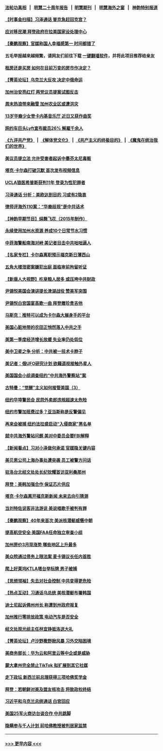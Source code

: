 #### [法轮功真相](https://github.com/gfw-breaker/truth/blob/master/README.md?t=0) &nbsp;&nbsp;|&nbsp;&nbsp; [明慧二十周年报告](https://github.com/gfw-breaker/mh-reports/blob/master/README.md?t=0) &nbsp;&nbsp;|&nbsp;&nbsp;[明慧期刊](https://github.com/gfw-breaker/mh-qikan) &nbsp;&nbsp;|&nbsp;&nbsp; [明慧海外之窗](https://github.com/gfw-breaker/mh-news/blob/master/README.md?t=0) &nbsp;&nbsp;|&nbsp;&nbsp; [神韵特别报道](https://github.com/gfw-breaker/mh-news/blob/master/shenyun.md?t=0)
#### [【时事金扫描】习泽通话 普京急赶回克宫？](../pages/nsc412/n13983265.md?t=04281243) 
#### [应对移民潮 拜登政府在拉美国家设处理中心](../pages/nsc412/n13983229.md?t=04281243) 
#### [【秦鹏观察】官媒称国人幸福感第一 时间都错了](../pages/nsc412/n13983216.md?t=04281243) 
#### 五毛举报越来越频繁，请网友们前往下载 [一键翻墙软件](https://github.com/gfw-breaker/ssr-accounts)，并将此项目推荐给亲友
#### [租房还是买房 如何在目前万变的房市作决定？](../pages/nsc412/n13983182.md?t=04281243) 
#### [【菁英论坛】乌克兰大反攻 决定中俄命运](../pages/nsc412/n13983119.md?t=04281243) 
#### [加州治安亮红灯 两党议员提案试图反击](../pages/nsc412/n13983286.md?t=04281243) 
#### [周末热浪带来融雪 加州农业区或遭洪灾](../pages/nsc412/n13983272.md?t=04281243) 
#### [13岁华裔少女登卡内基音乐厅 近日又获作曲奖](../pages/nsc412/n13983244.md?t=04281243) 
#### [网约车巨头Lyft宣布裁员26% 解雇千余人](../pages/nsc412/n13983106.md?t=04281243) 
#### [《九评共产党》](https://github.com/begood0513/9ping.md/blob/master/README.md) &nbsp;|&nbsp; [《解体党文化》](../../../../jtdwh.md/blob/master/README.md)  &nbsp;|&nbsp; [《共产主义的终极目的》](../../../../gczydzjmd.md/blob/master/README.md) &nbsp;|&nbsp; [《魔鬼在统治我们的世界》](../../../../mgztzwmdsj.md/blob/master/README.md) 
#### [美议员提立法 允许受害者起诉中墨芬太尼毒贩](../pages/nsc412/n13983138.md?t=04281243) 
#### [塔克‧卡尔森打破沉默 首次发布视频信息](../pages/nsc412/n13983125.md?t=04281243) 
#### [UCLA狼医希普斯获判11年 登录为性犯罪者](../pages/nsc412/n13983193.md?t=04281243) 
#### [习泽通话 分析：美欧达到目的 习或有2隐衷](../pages/nsc412/n13982955.md?t=04281243) 
#### [律师评海外110案：“华裔歧视”是中共话术](../pages/nsc412/n13982340.md?t=04281243) 
#### [【神韵早期节目】绢舞飞花（2015年制作）](../pages/nsc412/n13982960.md?t=04281243) 
#### [永续使用加州水资源 养成10个日常节水习惯](../pages/nsc412/n13983173.md?t=04281243) 
#### [中菲海警船南海对峙 美记者目击中共咄咄逼人](../pages/nsc412/n13983033.md?t=04281243) 
#### [【名家专栏】卡尔森离职预示福克斯日薄西山](../pages/nsc412/n13982824.md?t=04281243) 
#### [五角大楼泄密案嫌犯出庭 面临审前拘留听证](../pages/nsc412/n13982949.md?t=04281243) 
#### [【新唐人大视野】吃皇粮人居多 或压垮中共财政](../pages/nsc412/n13983024.md?t=04281243) 
#### [尹锡悦美国会演讲提长津湖战役 赞美军突围](../pages/nsc412/n13983048.md?t=04281243) 
#### [尹锡悦白宫国宴高歌一曲 拜登赠珍贵吉他](../pages/nsc412/n13982952.md?t=04281243) 
#### [马斯克：推特可以成为卡尔森大展身手的平台](../pages/nsc412/n13982823.md?t=04281243) 
#### [美国心脏地带的农田正悄然落入中共之手](../pages/nsc412/n13982349.md?t=04281243) 
#### [美第一季度经济增长放缓 失业率仍处低位](../pages/nsc412/n13982889.md?t=04281243) 
#### [美中卫星之争 分析：中共被一技术卡脖子](../pages/nsc412/n13982523.md?t=04281243) 
#### [美记者：俄UFO研究计划 欲藉遥视接触外星人](../pages/nsc412/n13982503.md?t=04281243) 
#### [美国国会小组调查纽约“中共海外警察站”案](../pages/nsc412/n13982536.md?t=04281243) 
#### [古特曼：“觉醒”主义如何接管美国（3）](../pages/nsc412/n13982528.md?t=04281243) 
#### [纽约华埠警民会 民怨外卖郎违规超速太危险](../pages/nsc412/n13982549.md?t=04281243) 
#### [纽约市警加班费过多？亚当斯称是反警偏见](../pages/nsc412/n13982555.md?t=04281243) 
#### [再来会被捕 纽约法拉盛启动“入侵商家”黑名单](../pages/nsc412/n13982530.md?t=04281243) 
#### [就中共海外警站问题 美对中委员会要FBI解释](../pages/nsc412/n13982516.md?t=04281243) 
#### [【新闻看点】习对小泽做何承诺 官媒隐关键内容](../pages/nsc412/n13982408.md?t=04281243) 
#### [美贝恩公司上海办事处遭突袭 员工被警方问话](../pages/nsc412/n13982485.md?t=04281243) 
#### [驻洛台北经文处处长纪钦耀首访亚利桑那州](../pages/nsc412/n13982525.md?t=04281243) 
#### [拜登：美韩加强合作 保证芯片供应](../pages/nsc412/n13982381.md?t=04281243) 
#### [塔克‧卡尔森离开福克斯新闻 未来去向引猜测](../pages/nsc412/n13982319.md?t=04281243) 
#### [当刘特佐说客非法游说 美说唱歌手被判有罪](../pages/nsc412/n13982393.md?t=04281243) 
#### [【秦鹏观察】40年来首次 美派核潜艇威慑中朝](../pages/nsc412/n13982360.md?t=04281243) 
#### [提高航空安全 美国FAA任命独立审查小组](../pages/nsc412/n13982344.md?t=04281243) 
#### [加州房价3月现涨势 哪些地区上升最多](../pages/nsc412/n13982438.md?t=04281243) 
#### [美众院通过债务上限法案 麦卡锡议长任内首胜](../pages/nsc412/n13982248.md?t=04281243) 
#### [爬上好莱坞KTLA塔台举标牌 男子被捕](../pages/nsc412/n13982397.md?t=04281243) 
#### [【思想领袖】失去对社会控制 中共变得更危险](../pages/nsc412/n13962786.md?t=04281243) 
#### [【热点互动】习通话乌总统 美核潜艇布署韩国](../pages/nsc412/n13982401.md?t=04281243) 
#### [迪士尼起诉佛州州长 称遭到州政府报复](../pages/nsc412/n13982368.md?t=04281243) 
#### [加州推行零排放政策 电动汽车是否安全](../pages/nsc412/n13982387.md?t=04281243) 
#### [经文处观光组主任林宜铮抵洛送大礼](../pages/nsc412/n13982376.md?t=04281243) 
#### [【菁英论坛】卢沙野撒野掀风暴 习外交陷困境](../pages/nsc412/n13982357.md?t=04281243) 
#### [美商务部长：华为云和阿里云等中企或是威胁](../pages/nsc412/n13982359.md?t=04281243) 
#### [蒙大拿州完全禁止TikTok 拟扩展到其它社媒](../pages/nsc412/n13982264.md?t=04281243) 
#### [走下政坛 新西兰前总理获得三项哈佛奖学金](../pages/nsc412/n13982314.md?t=04281243) 
#### [拜登：若朝鲜对美及盟友核攻击 将致政权终结](../pages/nsc412/n13982331.md?t=04281243) 
#### [习近平和乌克兰总统通话 白宫回应](../pages/nsc412/n13982305.md?t=04281243) 
#### [美国25军火商访台谈合作 中共跳脚](../pages/nsc412/n13982272.md?t=04281243) 
#### [隐瞒参与千人计划 前哈佛教授被判居家监禁](../pages/nsc412/n13982293.md?t=04281243) 

----
#### [ >>> 更早内容 <<< ](../indexes/nsc412-earlier.md)
